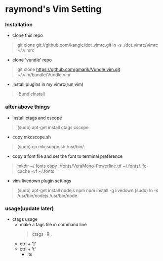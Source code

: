 # raymond's Vim Setting 

### Installation

* clone this repo
> git clone git://github.com/kangic/dot_vimrc.git
> ln -s ./dot_vimrc/vimrc ~/.vimrc

* clone 'vundle' repo
> git clone https://github.com/gmarik/Vundle.vim.git ~/.vim/bundle/Vundle.vim

* install plugins in my vimrc(run vim)
> :BundleInstall


### after above things
* install ctags and cscope
> (sudo) apt-get install ctags cscope

* copy mkcscope.sh
> (sudo) cp mkcscope.sh /usr/bin/.

* copy a font file and set the font to terminal preference
> mkdir ~/.fonts
> copy ./fonts/VeraMono-Powerline.ttf ~/.fonts/.
> fc-cache -vf ~/.fonts

* vim-livedown plugin settings
> (sudo) apt-get install nodejs npm
> npm install -g livedown
> (sudo) ln -s /usr/bin/nodejs /usr/bin/node

### usage(update later)
* ctags usage
  * make a tags file in command line
	> ctags -R .
  * ctrl + ']'
  * ctrl + 't'
	* :ts <tag> <RET>


